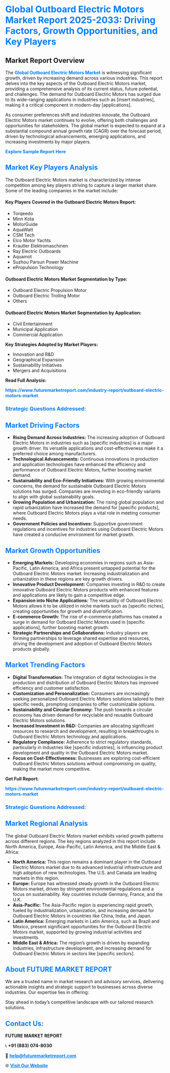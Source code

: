 <h1 style="color: #007BFF;">Global Outboard Electric Motors Market Report 2025-2033: Driving Factors, Growth Opportunities, and Key Players</h1>

<section id="overview">
<h2>Market Report Overview</h2>
<p>The <a href="https://www.futuremarketreport.com/industry-report/outboard-electric-motors-market" style="color: #007BFF; text-decoration: none;"><strong>Global Outboard Electric Motors Market</strong></a> is witnessing significant growth, driven by increasing demand across various industries. This report delves into the key aspects of the Outboard Electric Motors market, providing a comprehensive analysis of its current status, future potential, and challenges. The demand for Outboard Electric Motors has surged due to its wide-ranging applications in industries such as [insert industries], making it a critical component in modern-day [applications].</p>
<p>As consumer preferences shift and industries innovate, the Outboard Electric Motors market continues to evolve, offering both challenges and opportunities for stakeholders. The global market is expected to expand at a substantial compound annual growth rate (CAGR) over the forecast period, driven by technological advancements, emerging applications, and increasing investments by major players.</p>
</section>

<section id="overview">
<p><a href="https://www.futuremarketreport.com/request-sample/reportId=84362" style="color: #007BFF; text-decoration: none;"><strong>Explore Sample Report Here</strong></a></p>
</section>

<section id="key-players">
<h2 style="color: #007BFF;">Market Key Players Analysis</h2>
<p>The Outboard Electric Motors market is characterized by intense competition among key players striving to capture a larger market share. Some of the leading companies in the market include:</p>
<h4>Key Players Covered in the Outboard Electric Motors Report:</h4>
<ul><li>Torqeedo</li><li>Minn Kota</li><li>MotorGuide</li><li>AquaWatt</li><li>CSM Tech</li><li>Elco Motor Yachts</li><li>Krautler Elektromaschinen</li><li>Ray Electric Outboards</li><li>Aquamot</li><li>Suzhou Parsun Power Machine</li><li>ePropulsion Technology</li></ul>
<h4>Outboard Electric Motors Market Segmentation by Type:</h4>
<ul><li>Outboard Electric Propulsion Motor</li><li>Outboard Electric Trolling Motor</li><li>Others</li></ul>

<h4>Outboard Electric Motors Market Segmentation by Application:</h4>
<ul><li>Civil Entertainment</li><li>Municipal Application</li><li>Commercial Application</li></ul>
<p><strong>Key Strategies Adopted by Market Players:</strong></p>
<ul>
<li>Innovation and R&D</li>
<li>Geographical Expansion</li>
<li>Sustainability Initiatives</li>
<li>Mergers and Acquisitions</li>
</ul>
</section>

<section>
<p><strong>Read Full Analysis: </strong></p><a href="https://www.futuremarketreport.com/industry-report/outboard-electric-motors-market" style="color: #007BFF; text-decoration: none;"><strong>https://www.futuremarketreport.com/industry-report/outboard-electric-motors-market</strong></a>
<h3 style="color: #007BFF;">Strategic Questions Addressed:</h3>
</section>

<section id="driving-factors">
<h2 style="color: #007BFF;">Market Driving Factors</h2>
<ul>
<li><strong>Rising Demand Across Industries:</strong> The increasing adoption of Outboard Electric Motors in industries such as [specific industries] is a major growth driver. Its versatile applications and cost-effectiveness make it a preferred choice among manufacturers.</li>
<li><strong>Technological Advancements:</strong> Continuous innovations in production and application technologies have enhanced the efficiency and performance of Outboard Electric Motors, further boosting market demand.</li>
<li><strong>Sustainability and Eco-Friendly Initiatives:</strong> With growing environmental concerns, the demand for sustainable Outboard Electric Motors solutions has surged. Companies are investing in eco-friendly variants to align with global sustainability goals.</li>
<li><strong>Growing Population and Urbanization:</strong> The rising global population and rapid urbanization have increased the demand for [specific products], where Outboard Electric Motors plays a vital role in meeting consumer needs.</li>
<li><strong>Government Policies and Incentives:</strong> Supportive government regulations and incentives for industries using Outboard Electric Motors have created a conducive environment for market growth.</li>
</ul>
</section>

<section id="growth-opportunities">
<h2 style="color: #007BFF;">Market Growth Opportunities</h2>
<ul>
<li><strong>Emerging Markets:</strong> Developing economies in regions such as Asia-Pacific, Latin America, and Africa present untapped potential for the Outboard Electric Motors market. Increasing industrialization and urbanization in these regions are key growth drivers.</li>
<li><strong>Innovative Product Development:</strong> Companies investing in R&D to create innovative Outboard Electric Motors products with enhanced features and applications are likely to gain a competitive edge.</li>
<li><strong>Expansion into Niche Applications:</strong> The versatility of Outboard Electric Motors allows it to be utilized in niche markets such as [specific niches], creating opportunities for growth and diversification.</li>
<li><strong>E-commerce Growth:</strong> The rise of e-commerce platforms has created a surge in demand for Outboard Electric Motors used in [specific applications], further boosting market growth.</li>
<li><strong>Strategic Partnerships and Collaborations:</strong> Industry players are forming partnerships to leverage shared expertise and resources, driving the development and adoption of Outboard Electric Motors products globally.</li>
</ul>
</section>

<section id="trending-factors">
<h2 style="color: #007BFF;">Market Trending Factors</h2>
<ul>
<li><strong>Digital Transformation:</strong> The integration of digital technologies in the production and distribution of Outboard Electric Motors has improved efficiency and customer satisfaction.</li>
<li><strong>Customization and Personalization:</strong> Consumers are increasingly seeking personalized Outboard Electric Motors solutions tailored to their specific needs, prompting companies to offer customizable options.</li>
<li><strong>Sustainability and Circular Economy:</strong> The push towards a circular economy has driven demand for recyclable and reusable Outboard Electric Motors solutions.</li>
<li><strong>Increased Investment in R&D:</strong> Companies are allocating significant resources to research and development, resulting in breakthroughs in Outboard Electric Motors technology and applications.</li>
<li><strong>Regulatory Compliance:</strong> Adherence to strict regulatory standards, particularly in industries like [specific industries], is influencing product development and quality in the Outboard Electric Motors market.</li>
<li><strong>Focus on Cost-Effectiveness:</strong> Businesses are exploring cost-efficient Outboard Electric Motors solutions without compromising on quality, making the market more competitive.</li>
</ul>
</section>

<section>
<p><strong>Get Full Report: </strong></p><a href="https://www.futuremarketreport.com/industry-report/outboard-electric-motors-market" style="color: #007BFF; text-decoration: none;"><strong>https://www.futuremarketreport.com/industry-report/outboard-electric-motors-market</strong></a>
<h3 style="color: #007BFF;">Strategic Questions Addressed:</h3>
</section>


<section id="regional-analysis">
<h2 style="color: #007BFF;">Market Regional Analysis</h2>
<p>The global Outboard Electric Motors market exhibits varied growth patterns across different regions. The key regions analyzed in this report include North America, Europe, Asia-Pacific, Latin America, and the Middle East & Africa:</p>
<ul>
<li><strong>North America:</strong> This region remains a dominant player in the Outboard Electric Motors market due to its advanced industrial infrastructure and high adoption of new technologies. The U.S. and Canada are leading markets in this region.</li>
<li><strong>Europe:</strong> Europe has witnessed steady growth in the Outboard Electric Motors market, driven by stringent environmental regulations and a focus on sustainability. Key countries include Germany, France, and the U.K.</li>
<li><strong>Asia-Pacific:</strong> The Asia-Pacific region is experiencing rapid growth, fueled by industrialization, urbanization, and increasing demand for Outboard Electric Motors in countries like China, India, and Japan.</li>
<li><strong>Latin America:</strong> Emerging markets in Latin America, such as Brazil and Mexico, present significant opportunities for the Outboard Electric Motors market, supported by growing industrial activities and investments.</li>
<li><strong>Middle East & Africa:</strong> The region’s growth is driven by expanding industries, infrastructure development, and increasing demand for Outboard Electric Motors in sectors like [specific sectors].</li>
</ul>
</section>

<footer>
<h2 style="color: #007BFF;">About FUTURE MARKET REPORT</h2>
<p>We are a trusted name in market research and advisory services, delivering actionable insights and strategic support to businesses across diverse industries. Our expertise lies in offering:</p>

<p>Stay ahead in today’s competitive landscape with our tailored research solutions.</p>

<h2 style="color: #007BFF;">Contact Us:</h2>
<p><strong>FUTURE MARKET REPORT</strong></p>
<p>📞 <strong>+91 (883) 074-8030</strong></p>
<p>📧 <strong><a href="mailto:help@futuremarketreport.com" style="color: #007BFF;">help@futuremarketreport.com</a></strong></p>
<p>🌐 <strong><a href="https://www.futuremarketreport.com/" style="color: #007BFF;">Visit Our Website</a></strong></p>
</footer>